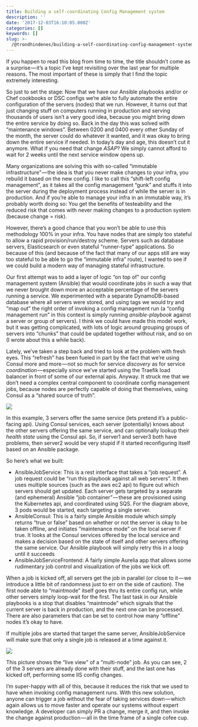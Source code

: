 ```yaml
---
title: Building a self-coordinating Config Management system
description: ''
date: '2017-12-03T16:10:05.000Z'
categories: []
keywords: []
slug: >-
  /@trondhindenes/building-a-self-coordinating-config-management-system-98a7c567f546
---
```


If you happen to read this blog from time to time, the title shouldn’t come as a surprise — it’s a topic I’ve kept revisiting over the last year for multiple reasons. The most important of these is simply that I find the topic extremely interesting.

So just to set the stage: Now that we have our Ansible playbooks and/or or Chef cookbooks or DSC configs we’re able to fully automate the entire configuration of the servers (nodes) that we run. However, it turns out that just changing stuff on computers running in production and serving thousands of users isn’t a very good idea, because you might bring down the entire service by doing so. Back in the day this was solved with “maintenance windows”. Between 0200 and 0400 every other Sunday of the month, the server could do whatever it wanted, and it was okay to bring down the entire service if needed. In today’s day and age, this doesn’t cut it anymore. What if you need that change _ASAP_? We simply cannot afford to wait for 2 weeks until the next service window opens up.

Many organizations are solving this with so-called “immutable infrastructure” — the idea is that you never make changes to your infra, you rebuild it based on the new config. I like to call this “shift-left config management”, as it takes all the config management “gunk” and stuffs it into the server during the deployment process instead of while the server is in production. And if you’re able to manage your infra in an immutable way, it’s probably worth doing so: You get the benefits of testeability and the reduced risk that comes with never making changes to a production system (because change = risk).

However, there’s a good chance that you won’t be able to use this methodology 100% in your infra. You have nodes that are simply too stateful to allow a rapid provision/run/destroy scheme. Servers such as database servers, Elasticsearch or even stateful “runner-type” applications. So because of this (and because of the fact that many of our apps still are way too stateful to be able to go the “immutable infra” route), I wanted to see if we could build a modern way of managing stateful infrastructure.

Our first attempt was to add a layer of logic “on top of” our config management system (Ansible) that would coordinate jobs in such a way that we never brought down more an acceptable percentage of the servers running a service. We experimented with a separate DynamoDB-based database where all servers were stored, and using tags we would try and “map out” the right order of invoking a config management run (a “config management run” in this context is simply running _ansible-playbook_ against a server or group of servers). I think we could have made this model work, but it was getting complicated, with lots of logic around grouping groups of servers into “chunks” that could be updated together without risk, and so on (I wrote about this a while back).

Lately, we’ve taken a step back and tried to look at the problem with fresh eyes. This “refresh” has been fueled in part by the fact that we’re using Consul more and more — not so much for service _discovery_ as for service _coordination_ — especially since we’ve started using the Traefik load balancer in front of some of our external apis. Anyway. It struck me that we don’t need a complex central component to coordinate config management jobs, because nodes are perfectly capable of doing that themselves, using Consul as a “shared source of truth”.

![](https://cdn-images-1.medium.com/max/800/0*xrlZtixF05CGs04p.png)

In this example, 3 servers offer the same service (lets pretend it’s a public-facing api). Using Consul services, each server (potentially) knows about the other servers offering the same service, and can optionally lookup their _health state_ using the Consul api. So, if server1 and server3 both have problems, then server2 would be very stupid if it started reconfiguring itself based on an Ansible package.

So here’s what we built:

*   AnsibleJobService: This is a rest interface that takes a “job request”. A job request could be “run this playbook against all web servers”. It then uses multiple sources (such as the aws ec2 api) to figure out which servers should get updated. Each server gets targeted by a separate (and ephemeral) Ansible “job container” — these are provisioned using the Kubernetes api, and coordinated using SQS. For the diagram above, 3 pods would be started, each targeting a single server.
*   AnsibleConsul: This is a fairly simple Ansible module which simply returns “true or false” based on whether or not the server is okay to be taken offline, and initiates “maintenance mode” on the local server if true. It looks at the Consul services offered by the local service and makes a decision based on the state of itself and other servers offering the same service. Our Ansible playbook will simply retry this in a loop until it succeeds
*   AnsibleJobServiceFrontend: A fairly simple Aurelia app that allows some rudimentary job control and visualization of the jobs we kick off.

When a job is kicked off, all servers get the job in parallel (or close to it — we introduce a little bit of randomness just to err on the side of caution). The first node able to “maintmode” itself goes thru its entire config run, while other servers simply loop-wait for the first. The last task in our Ansible playbooks is a stop that disables “maintmode” which signals that the current server is back in production, and the next one can be processed. There are also parameters that can be set to control how many “offline” nodes it’s okay to have.

If multiple jobs are started that target the same server, AnsibleJobService will make sure that only a single job is released at a time against it.

![](https://cdn-images-1.medium.com/max/800/0*EoJ6tG6ANrasDfMl.png)

This picture shows the “live view” of a “multi-node” job. As you can see, 2 of the 3 servers are already done with their stuff, and the last one has kicked off, performing some IIS config changes.

I’m super-happy with all of this, because it reduces the risk that we used to have when invoking config management runs. With this new solution, anyone can trigger a job without the fear of taking services down — which again allows us to move faster and operate our systems without expert knowledge. A developer can simply PR a change, merge it, and then invoke the change against production — all in the time frame of a single cofee cup.